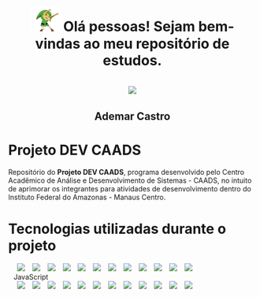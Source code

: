 <div align="center">
  <h1><img src="0 - Arquivos/gifs/link.gif" width="60px"/> Olá pessoas! Sejam bem-vindas ao meu repositório de estudos.</h1>
</div>
<br>
<div align="center">
  <img src="https://scontent.fmao1-1.fna.fbcdn.net/v/t39.30808-6/312274917_1099555510933086_3845419909291664723_n.jpg?stp=dst-jpg_p526x296&_nc_cat=101&ccb=1-7&_nc_sid=730e14&_nc_eui2=AeEc_j2kpUxHZB-RLj5XGkYTHNnswvDubRkc2ezC8O5tGa5dhi9re6slXtH6oMYwofWE6iAAGJ-UWzh_tVvamDHb&_nc_ohc=Gey-_xE95_AAX_eZoC0&_nc_ht=scontent.fmao1-1.fna&oh=00_AT9MJiFRle5D-MSaTUz2IkbEEcxL8lBfnC3g5d8s1Qx3EA&oe=63543CD9" width="300px"/>
  <h2>Ademar Castro</h2>
</div>

# Projeto <strong>DEV CAADS</strong>
Repositório do <strong>Projeto DEV CAADS</strong>, programa desenvolvido pelo Centro Acadêmico de Análise e Desenvolvimento de Sistemas - CAADS, no intuito de aprimorar os integrantes para atividades de desenvolvimento dentro do Instituto Federal do Amazonas - Manaus Centro.

# Tecnologias utilizadas durante o projeto
<div>
  &emsp; <img src="https://upload.wikimedia.org/wikipedia/commons/9/99/Unofficial_JavaScript_logo_2.svg" width="50px"/> &ensp;
  <img src="https://www.svgrepo.com/show/303600/typescript-logo.svg" width="50px"/> &ensp;
  <img src="https://www.svgrepo.com/show/354259/react.svg" width="50px"/> &ensp;
  <img src="https://www.svgrepo.com/show/373669/html.svg" width="50px"/> &ensp;
  <img src="https://www.svgrepo.com/show/373535/css.svg" width="50px"/> &ensp;
  <img src="https://www.svgrepo.com/show/355140/node.svg" width="50px"/> &ensp;
  <img src="https://upload.wikimedia.org/wikipedia/commons/thumb/8/88/Status_iucn_EX_icon.svg/480px-Status_iucn_EX_icon.svg.png" width="50px"/> &ensp;
  <img src="https://www.svgrepo.com/show/373574/ejs.svg" width="50px"/> &ensp;
  <img src="https://www.svgrepo.com/show/373845/mongo.svg" width="50px"/> &ensp;
  <img src="https://www.svgrepo.com/show/354099/mysql.svg" width="50px"/> &ensp;
  <img src="https://www.svgrepo.com/show/373824/mariadb.svg" width="50px"/> &ensp;
  <img src="https://www.svgrepo.com/show/373965/pgsql.svg" width="50px"/> &ensp;
</div>
  &ensp;  JavaScript
<div>
  &emsp; <img src="https://www.svgrepo.com/show/354399/strapi-icon.svg" width="50px"/> &ensp;
  <img src="https://www.svgrepo.com/show/354107/nestjs.svg" width="50px"/> &ensp;
  <img src="https://img.icons8.com/color/452/java-web-token.png" width="50px"/> &ensp;
  <img src="https://www.iconsdb.com/icons/preview/white/linux-xxl.png" width="50px"/> &ensp;
  <img src="https://www.svgrepo.com/show/349544/ubuntu.svg" width="50px"/> &ensp;
  <img src="https://www.svgrepo.com/show/354552/webpack.svg" width="50px"/> &ensp;
  <img src="https://www.svgrepo.com/show/353468/babel.svg" width="50px"/> &ensp;
  <img src="https://www.svgrepo.com/show/354333/sequelize.svg" width="50px"/> &ensp;
  <img src="https://www.svgrepo.com/show/353930/jest.svg" width="50px"/> &ensp;
  <img src="https://www.svgrepo.com/show/354274/redux.svg" width="50px"/> &ensp;
  <img src="https://ui-lib.com/blog/wp-content/uploads/2021/12/nextjs-boilerplate-logo.png" width="50px"/> &ensp;
  <img src="https://www.svgrepo.com/show/353972/knex.svg" width="50px"/> &ensp;
</div>
